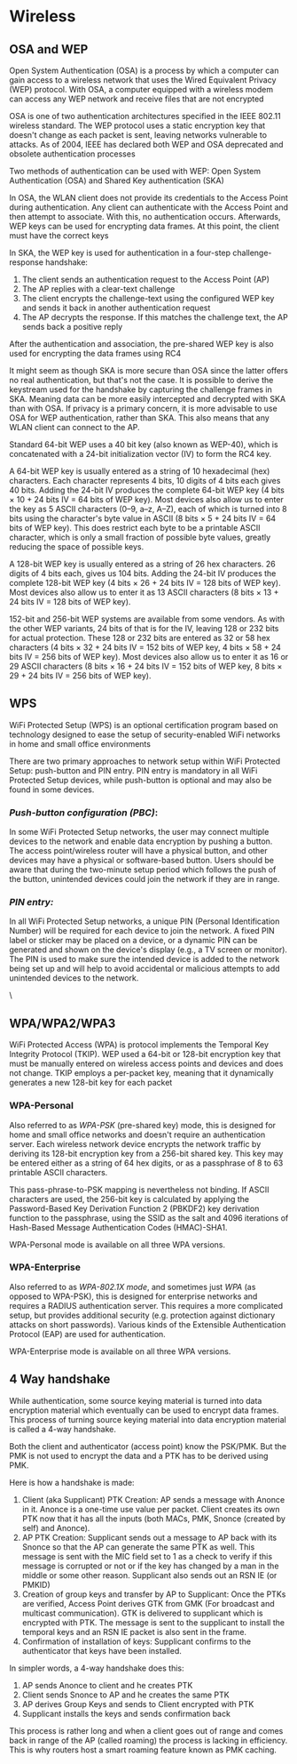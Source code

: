 # Wireless

## OSA and WEP

Open System Authentication (OSA) is a process by which a computer can gain access to a wireless network that uses the Wired Equivalent Privacy (WEP) protocol. With OSA, a computer equipped with a wireless modem can access any WEP network and receive files that are not encrypted

OSA is one of two authentication architectures specified in the IEEE 802.11 wireless standard. The WEP protocol uses a static encryption key that doesn't change as each packet is sent, leaving networks vulnerable to attacks. As of 2004, IEEE has declared both WEP and OSA deprecated and obsolete authentication processes

Two methods of authentication can be used with WEP: Open System Authentication (OSA) and Shared Key authentication (SKA)

In OSA, the WLAN client does not provide its credentials to the Access Point during authentication. Any client can authenticate with the Access Point and then attempt to associate. With this, no authentication occurs. Afterwards, WEP keys can be used for encrypting data frames. At this point, the client must have the correct keys

In SKA, the WEP key is used for authentication in a four-step challenge-response handshake:

1. The client sends an authentication request to the Access Point (AP)
2. The AP replies with a clear-text challenge
3. The client encrypts the challenge-text using the configured WEP key and sends it back in another authentication request
4. The AP decrypts the response. If this matches the challenge text, the AP sends back a positive reply

After the authentication and association, the pre-shared WEP key is also used for encrypting the data frames using RC4

It might seem as though SKA is more secure than OSA since the latter offers no real authentication, but that's not the case. It is possible to derive the keystream used for the handshake by capturing the challenge frames in SKA. Meaning data can be more easily intercepted and decrypted with SKA than with OSA. If privacy is a primary concern, it is more advisable to use OSA for WEP authentication, rather than SKA. This also means that any WLAN client can connect to the AP.

Standard 64-bit WEP uses a 40 bit key (also known as WEP-40), which is concatenated with a 24-bit initialization vector (IV) to form the RC4 key.

A 64-bit WEP key is usually entered as a string of 10 hexadecimal (hex) characters. Each character represents 4 bits, 10 digits of 4 bits each gives 40 bits. Adding the 24-bit IV produces the complete 64-bit WEP key (4 bits × 10 + 24 bits IV = 64 bits of WEP key). Most devices also allow us to enter the key as 5 ASCII characters (0–9, a–z, A–Z), each of which is turned into 8 bits using the character's byte value in ASCII (8 bits × 5 + 24 bits IV = 64 bits of WEP key). This does restrict each byte to be a printable ASCII character, which is only a small fraction of possible byte values, greatly reducing the space of possible keys.

A 128-bit WEP key is usually entered as a string of 26 hex characters. 26 digits of 4 bits each, gives us 104 bits. Adding the 24-bit IV produces the complete 128-bit WEP key (4 bits × 26 + 24 bits IV = 128 bits of WEP key). Most devices also allow us to enter it as 13 ASCII characters (8 bits × 13 + 24 bits IV = 128 bits of WEP key).

152-bit and 256-bit WEP systems are available from some vendors. As with the other WEP variants, 24 bits of that is for the IV, leaving 128 or 232 bits for actual protection. These 128 or 232 bits are entered as 32 or 58 hex characters (4 bits × 32 + 24 bits IV = 152 bits of WEP key, 4 bits × 58 + 24 bits IV = 256 bits of WEP key). Most devices also allow us to enter it as 16 or 29 ASCII characters (8 bits × 16 + 24 bits IV = 152 bits of WEP key, 8 bits × 29 + 24 bits IV = 256 bits of WEP key).

## WPS

WiFi Protected Setup (WPS) is an optional certification program based on technology designed to ease the setup of security-enabled WiFi networks in home and small office environments

There are two primary approaches to network setup within WiFi Protected Setup: push-button and PIN entry. PIN entry is mandatory in all WiFi Protected Setup devices, while push-button is optional and may also be found in some devices.

### _Push-button configuration (PBC)_:

In some WiFi Protected Setup networks, the user may connect multiple devices to the network and enable data encryption by pushing a button. The access point/wireless router will have a physical button, and other devices may have a physical or software-based button. Users should be aware that during the two-minute setup period which follows the push of the button, unintended devices could join the network if they are in range.

### _PIN entry:_

In all WiFi Protected Setup networks, a unique PIN (Personal Identification Number) will be required for each device to join the network. A fixed PIN label or sticker may be placed on a device, or a dynamic PIN can be generated and shown on the device's display (e.g., a TV screen or monitor). The PIN is used to make sure the intended device is added to the network being set up and will help to avoid accidental or malicious attempts to add unintended devices to the network.

\


## WPA/WPA2/WPA3

WiFi Protected Access (WPA) is protocol implements the Temporal Key Integrity Protocol (TKIP). WEP used a 64-bit or 128-bit encryption key that must be manually entered on wireless access points and devices and does not change. TKIP employs a per-packet key, meaning that it dynamically generates a new 128-bit key for each packet

### WPA-Personal

Also referred to as _WPA-PSK_ (pre-shared key) mode, this is designed for home and small office networks and doesn't require an authentication server. Each wireless network device encrypts the network traffic by deriving its 128-bit encryption key from a 256-bit shared key. This key may be entered either as a string of 64 hex digits, or as a passphrase of 8 to 63 printable ASCII characters.&#x20;

This pass-phrase-to-PSK mapping is nevertheless not binding. If ASCII characters are used, the 256-bit key is calculated by applying the Password-Based Key Derivation Function 2 (PBKDF2) key derivation function to the passphrase, using the SSID as the salt and 4096 iterations of Hash-Based Message Authentication Codes (HMAC)-SHA1.

WPA-Personal mode is available on all three WPA versions.

### WPA-Enterprise

Also referred to as _WPA-802.1X mode_, and sometimes just _WPA_ (as opposed to WPA-PSK), this is designed for enterprise networks and requires a RADIUS authentication server. This requires a more complicated setup, but provides additional security (e.g. protection against dictionary attacks on short passwords). Various kinds of the Extensible Authentication Protocol (EAP) are used for authentication.

WPA-Enterprise mode is available on all three WPA versions.

## 4 Way handshake

While authentication, some source keying material is turned into data encryption material which eventually can be used to encrypt data frames. This process of turning source keying material into data encryption material is called a 4-way handshake.

Both the client and authenticator (access point) know the PSK/PMK. But the PMK is not used to encrypt the data and a PTK has to be derived using PMK.

Here is how a handshake is made:

1. Client (aka Supplicant) PTK Creation: AP sends a message with Anonce in it. Anonce is a one-time use value per packet. Client creates its own PTK now that it has all the inputs (both MACs, PMK, Snonce (created by self) and Anonce).
2. AP PTK Creation: Supplicant sends out a message to AP back with its Snonce so that the AP can generate the same PTK as well. This message is sent with the MIC field set to 1 as a check to verify if this message is corrupted or not or if the key has changed by a man in the middle or some other reason. Supplicant also sends out an RSN IE (or PMKID)
3. Creation of group keys and transfer by AP to Supplicant: Once the PTKs are verified, Access Point derives GTK from GMK (For broadcast and multicast communication). GTK is delivered to supplicant which is encrypted with PTK. The message is sent to the supplicant to install the temporal keys and an RSN IE packet is also sent in the frame.
4. Confirmation of installation of keys: Supplicant confirms to the authenticator that keys have been installed.

In simpler words, a 4-way handshake does this:

1. AP sends Anonce to client and he creates PTK
2. Client sends Snonce to AP and he creates the same PTK
3. AP derives Group Keys and sends to Client encrypted with PTK
4. Supplicant installs the keys and sends confirmation back

This process is rather long and when a client goes out of range and comes back in range of the AP (called roaming) the process is lacking in efficiency. This is why routers host a smart roaming feature known as PMK caching.
